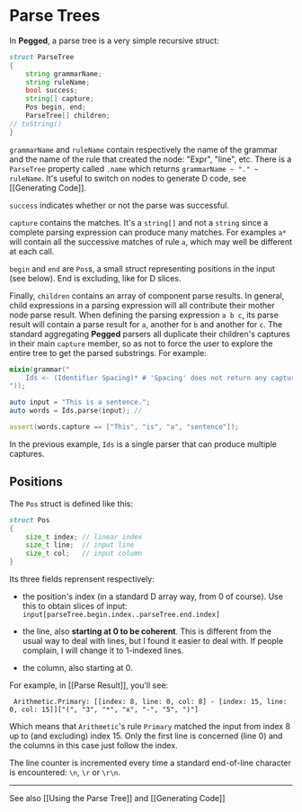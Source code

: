 Parse Trees
===========

In **Pegged**, a parse tree is a very simple recursive struct:

```d
struct ParseTree
{
    string grammarName;
    string ruleName;
    bool success;
    string[] capture;
    Pos begin, end;
    ParseTree[] children;
// toString()
}
```

`grammarName` and `ruleName` contain respectively the name of the grammar and the name of the rule that created the node: "Expr", "line", etc. There is a `ParseTree` property called `.name` which returns `grammarName ~ "." ~ ruleName`. It's useful to switch on nodes to generate D code, see [[Generating Code]].

`success` indicates whether or not the parse was successful.

`capture` contains the matches. It's a `string[]` and not a `string` since a complete parsing expression can produce many matches. For examples `a*` will contain all the successive matches of rule `a`, which may well be different at each call.

`begin` and `end` are `Pos`s, a small struct representing positions in the input (see below). End is excluding, like for D slices.

Finally, `children` contains an array of component parse results. In general, child expressions in a parsing expression will all contribute their mother node parse result. When defining the parsing expression `a b c`, its parse result will contain a parse result for `a`, another for `b` and another for `c`. The standard aggregating **Pegged** parsers all duplicate their children's captures in their main `capture` member, so as not to force the user to explore the entire tree to get the parsed substrings.
For example:

```d
mixin(grammar("
    Ids <- (Identifier Spacing)* # 'Spacing' does not return any capture
"));

auto input = "This is a sentence.";
auto words = Ids.parse(input); // 

assert(words.capture == ["This", "is", "a", "sentence"]);
```

In the previous example, `Ids` is a single parser that can produce multiple captures.

Positions
---------

The `Pos` struct is defined like this:

```d
struct Pos
{
    size_t index; // linear index
    size_t line;  // input line
    size_t col;   // input column
}
```

Its three fields reprensent respectively:

* the position's index (in a standard D array way, from 0 of course). Use this to obtain slices of input: `input[parseTree.begin.index..parseTree.end.index]`

* the line, also **starting at 0 to be coherent**. This is different from the usual way to deal with lines, but I found it easier to deal with. If people complain, I will change it to 1-indexed lines.

* the column, also starting at 0.

For example, in [[Parse Result]], you'll see:

```
 Arithmetic.Primary: [[index: 8, line: 0, col: 8] - [index: 15, line: 0, col: 15]]["(", "3", "*", "x", "-", "5", ")"]
```

Which means that `Arithmetic`'s rule `Primary` matched the input from index 8 up to (and excluding) index 15. Only the first line is concerned (line 0) and the columns in this case just follow the index.

The line counter is incremented every time a standard end-of-line character is encountered: `\n`, `\r` or `\r\n`. 

* * * *

See also [[Using the Parse Tree]] and [[Generating Code]]